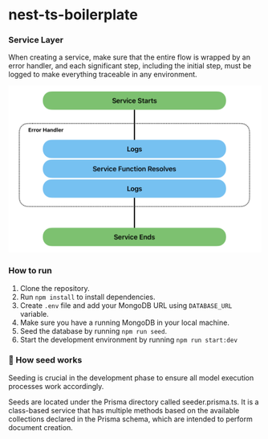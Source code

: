 # nest-ts-boilerplate

### Service Layer
When creating a service, make sure that the entire flow is wrapped by an error handler, and each significant step, including the initial step, must be logged to make everything traceable in any environment.

![Service Layer Graphics](/graphics/service-layer-graphic.png)

### How to run
1. Clone the repository.
2. Run `npm install` to install dependencies.
3. Create `.env` file and add your MongoDB URL using `DATABASE_URL` variable.
4. Make sure you have a running MongoDB in your local machine.
5. Seed the database by running `npm run seed`.
6. Start the development environment by running `npm run start:dev`

### 🌱 How seed works
Seeding is crucial in the development phase to ensure all model execution processes work accordingly.

Seeds are located under the Prisma directory called seeder.prisma.ts. It is a class-based service that has multiple methods based on the available collections declared in the Prisma schema, which are intended to perform document creation.

